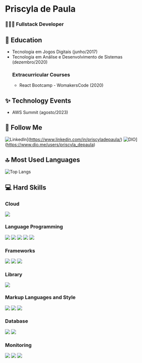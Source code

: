 # Priscyla de Paula
### 👩🏻‍💻 Fullstack Developer

## 🚀 Education
- Tecnologia em Jogos Digitais (junho/2017)
- Tecnologia em Análise e Desenvolvimento de Sistemas (dezembro/2020)
    ### Extracurricular Courses
    - React Bootcamp - WomakersCode (2020)

## ✨ Technology Events
- AWS Summit (agosto/2023)

## 📱 Follow Me
![LinkedIn](https://img.shields.io/badge/LinkedIn-0A66C2?style=for-the-badge&logo=linkedin&logoColor=FFF)](https://www.linkedin.com/in/priscyladepaula/)
![DIO](https://img.shields.io/badge/DIO%20Profile-88538f?style=for-the-badge&logo=dio&logoColor=FFF)](https://www.dio.me/users/priscyla_depaula)


## 🔝 Most Used Languages
![Top Langs](https://github-readme-stats-git-masterrstaa-rickstaa.vercel.app/api/top-langs/?username=priscyladepaula&bg_color=000&border_color=f26b7a&title_color=E94D5F&text_color=FFF&hide_title=true)

## 💻 Hard Skills
### Cloud 
![](https://img.shields.io/badge/-aws-232F3E?logo=amazonaws&logoColor=white&style=for-the-badge)

### Language Programming 

![](https://img.shields.io/badge/-CSharp-239120?logo=csharp&logoColor=white&style=for-the-badge)
![](https://img.shields.io/badge/-Python-3776AB?logo=python&logoColor=white&style=for-the-badge)
![](https://img.shields.io/badge/-JavaScript-F7DF1E?logo=javascript&logoColor=white&style=for-the-badge)
![](https://img.shields.io/badge/-TypeScript-3178C6?logo=typescript&logoColor=white&style=for-the-badge)
![](https://img.shields.io/badge/-Java-5382a1?logo=java&logoColor=white&style=for-the-badge)

### Frameworks
![](https://img.shields.io/badge/-React-61DAFB?logo=react&logoColor=white&style=for-the-badge)
![](https://img.shields.io/badge/-Angular-DD0031?logo=angular&logoColor=white&style=for-the-badge)
![](https://img.shields.io/badge/-Node-339933?logo=nodedotjs&logoColor=white&style=for-the-badge)

### Library
![](https://img.shields.io/badge/-NPM-CB3837?logo=npm&logoColor=white&style=for-the-badge)

### Markup Languages ​​and Style 
![](https://img.shields.io/badge/-HTML-E34F26?logo=html5&logoColor=white&style=for-the-badge)
![](https://img.shields.io/badge/-Markdown-000?logo=markdown&logoColor=white&style=for-the-badge)
![](https://img.shields.io/badge/-CSS-1572B6?logo=css3&logoColor=white&style=for-the-badge)

### Database 
![](https://img.shields.io/badge/-microsoft%20sql%20server-CC2927?logo=microsoftsqlserver&logoColor=white&style=for-the-badge)
![](https://img.shields.io/badge/-MySQL-4479A1?logo=mysql&logoColor=white&style=for-the-badge)

### Monitoring 
![](https://img.shields.io/badge/-splunk-000?logo=splunk&logoColor=white&style=for-the-badge)
![](https://img.shields.io/badge/-grafana-F46800?logo=grafana&logoColor=white&style=for-the-badge)
![](https://img.shields.io/badge/-kafka-231F20?logo=apachekafka&logoColor=white&style=for-the-badge)